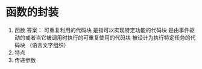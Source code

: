 # 函数的封装
1. 函数
答案： 可重复利用的代码块
      是指可以实现特定功能的代码块 
      是由事件驱动的或者当它被调用时执行的可重复使用的代码块
      被设计为执行特定任务的代码块
（语言文字组织）
2. 特点 
3. 传递参数 
